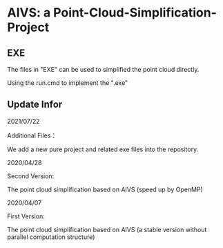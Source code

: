 # AIVS: a Point-Cloud-Simplification-Project

## EXE

The files in "EXE" can be used to simplified the point cloud directly.

Using the run.cmd to implement the ".exe"

## Update Infor

2021/07/22

Additional Files：

We add a new pure project and related exe files into the repository.

2020/04/28

Second Version:

The point cloud simplification based on AIVS (speed up by OpenMP)

2020/04/07

First Version:

The point cloud simplification based on AIVS (a stable version without parallel computation structure)

